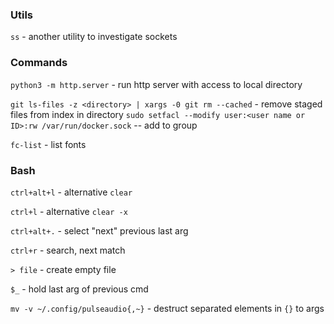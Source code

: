 ### Utils

`ss` - another utility to investigate sockets

### Commands

`python3 -m http.server` - run http server with access to local directory

`git ls-files -z <directory> | xargs -0 git rm --cached` - remove staged files from index in directory
`sudo setfacl --modify user:<user name or ID>:rw /var/run/docker.sock` -- add to group

`fc-list` - list fonts

### Bash
`ctrl+alt+l` - alternative `clear`

`ctrl+l` - alternative `clear -x`

`ctrl+alt+.` - select "next" previous last arg

`ctrl+r` - search, next match

`> file` - create empty file

`$_` - hold last arg of previous cmd

`mv -v ~/.config/pulseaudio{,~}` - destruct separated elements in `{}` to args



